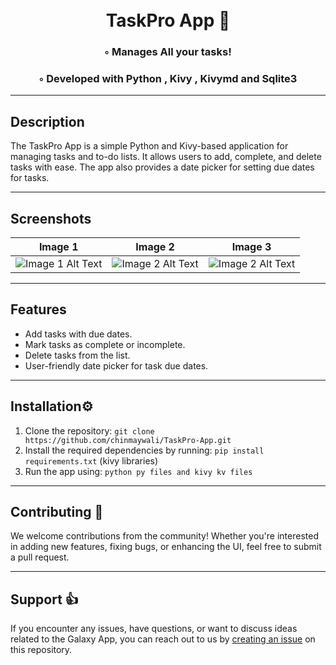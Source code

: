 <div align="center">
<h1 align="center">

<br> 
TaskPro App 🎯 
</h1>
<h3>◦ Manages All your tasks!</h3>
<h3>◦ Developed with Python , Kivy , Kivymd and Sqlite3</h3> 



</div>

---

## Description

The TaskPro App is a simple Python and Kivy-based application for managing tasks and to-do lists. 
It allows users to add, complete, and delete tasks with ease. The app also provides a date picker for setting due dates for tasks.

---
## Screenshots 


| Image 1 | Image 2 | Image 3| 
| ------- | ------- |------- |
| ![Image 1 Alt Text](https://github.com/chinmaywali/TaskPro-App/assets/123446377/f935965f-6a31-479d-8f52-17a2481e9dd7) | ![Image 2 Alt Text](https://github.com/chinmaywali/TaskPro-App/assets/123446377/7a53b1f1-40f2-4b33-af09-99ef93567d7f) | ![Image 2 Alt Text](https://github.com/chinmaywali/TaskPro-App/assets/123446377/4ad280c1-3c53-4a45-bd7e-bff589285043) |

----

## Features

- Add tasks with due dates.
- Mark tasks as complete or incomplete.
- Delete tasks from the list.
- User-friendly date picker for task due dates.

---
  
## Installation⚙️

1. Clone the repository: `git clone https://github.com/chinmaywali/TaskPro-App.git`
2. Install the required dependencies by running: `pip install requirements.txt`  (kivy libraries)
3. Run the app using: `python py files and kivy kv files`

---

## Contributing 🎉

We welcome contributions from the community! Whether you're interested in adding new features, fixing bugs, or enhancing the UI, feel free to submit a pull request. 

---

## Support 👍

If you encounter any issues, have questions, or want to discuss ideas related to the Galaxy App, you can reach out to us by [creating an issue](https://github.com/yourusername/galaxy-app/issues) on this repository.


  
